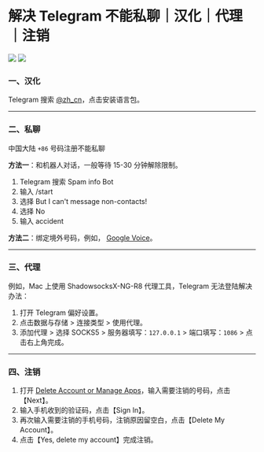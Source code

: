 # 解决 Telegram 不能私聊｜汉化｜代理｜注销

[![](https://img.shields.io/badge/Twitter-%E6%8E%A8%E7%89%B9-%231BA1F3)](https://twitter.com/yifangme) [![](https://img.shields.io/badge/Telegram-%E8%AE%A8%E8%AE%BA%E7%BE%A4-%2323A5E4)](https://t.me/v2expro) 

### 一、汉化

Telegram 搜索 [@zh_cn](https://t.me/zh_CN/483)，点击安装语言包。

---

### 二、私聊

中国大陆 `+86` 号码注册不能私聊

**方法一**：和机器人对话，一般等待 15-30 分钟解除限制。
1. Telegram 搜索 Spam info Bot
2. 输入 /start
3. 选择 But I can't message non-contacts!
4. 选择 No
5. 输入 accident

**方法二**：绑定境外号码，例如， [Google Voice](https://github.com/liuour/GoogleVoice)。

---

### 三、代理

例如，Mac 上使用 ShadowsocksX-NG-R8 代理工具，Telegram 无法登陆解决办法：

1. 打开 Telegram 偏好设置。
2. 点击数据与存储 > 连接类型 > 使用代理。
3. 添加代理 > 选择 SOCKS5 > 服务器填写：`127.0.0.1` > 端口填写：`1086` > 点击右上角完成。

---

### 四、注销

1. 打开 [Delete Account or Manage Apps](https://my.telegram.org/auth?to=auth%3Fto%3Ddeactivate)，输入需要注销的号码，点击【Next】。
2. 输入手机收到的验证码，点击【Sign In】。
3. 再次输入需要注销的手机号码，注销原因留空白，点击【Delete My Account】。
4. 点击【Yes, delete my account】完成注销。
